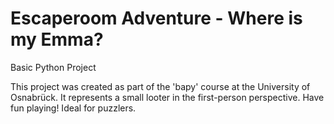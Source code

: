 # Escaperoom Adventure - Where is my Emma? 
Basic Python Project

This project was created as part of the 'bapy' course at the University of Osnabrück.
It represents a small looter in the first-person perspective. Have fun playing! Ideal for puzzlers.
